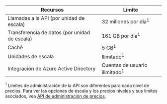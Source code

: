 | Recursos                          | Límite                                    |
|-----------------------------------|------------------------------------------|
| Llamadas a la API (por unidad de escala)     | 32 millones por día<sup>1</sup>            |
| Transferencia de datos (por unidad de escala) | 161 GB por día<sup>1</sup> |
| Caché                             | 5 GB<sup>1</sup> |
| Unidades de escala                    | Ilimitado<sup>1</sup> |
| Integración de Azure Active Directory| Cuentas de usuario ilimitado<sup>1</sup> |

<sup>1</sup> Límites de administración de la API son diferentes para cada nivel de precios. Para ver las opciones de escala y los precios niveles y sus límites asociados, vea [API de administración de precios](https://azure.microsoft.com/pricing/details/api-management/).
